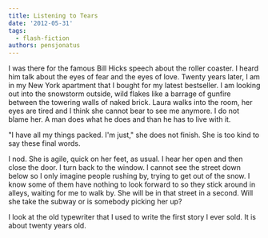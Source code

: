 ```yaml
---
title: Listening to Tears
date: '2012-05-31'
tags:
  - flash-fiction
authors: pensjonatus
---
```


I was there for the famous Bill Hicks speech about the roller coaster. I heard
him talk about the eyes of fear and the eyes of love. Twenty years later, I am
in my New York apartment that I bought for my latest bestseller. I am looking
out into the snowstorm outside, wild flakes like a barrage of gunfire between
the towering walls of naked brick. Laura walks into the room, her eyes are tired
and I think she cannot bear to see me anymore. I do not blame her. A man does
what he does and than he has to live with it.

<!-- truncate -->

"I have all my things packed. I'm just," she does not finish. She is too kind to
say these final words.

I nod. She is agile, quick on her feet, as usual. I hear her open and then close
the door. I turn back to the window. I cannot see the street down below so I
only imagine people rushing by, trying to get out of the snow. I know some of
them have nothing to look forward to so they stick around in alleys, waiting for
me to walk by. She will be in that street in a second. Will she take the subway
or is somebody picking her up?

I look at the old typewriter that I used to write the first story I ever sold.
It is about twenty years old.
